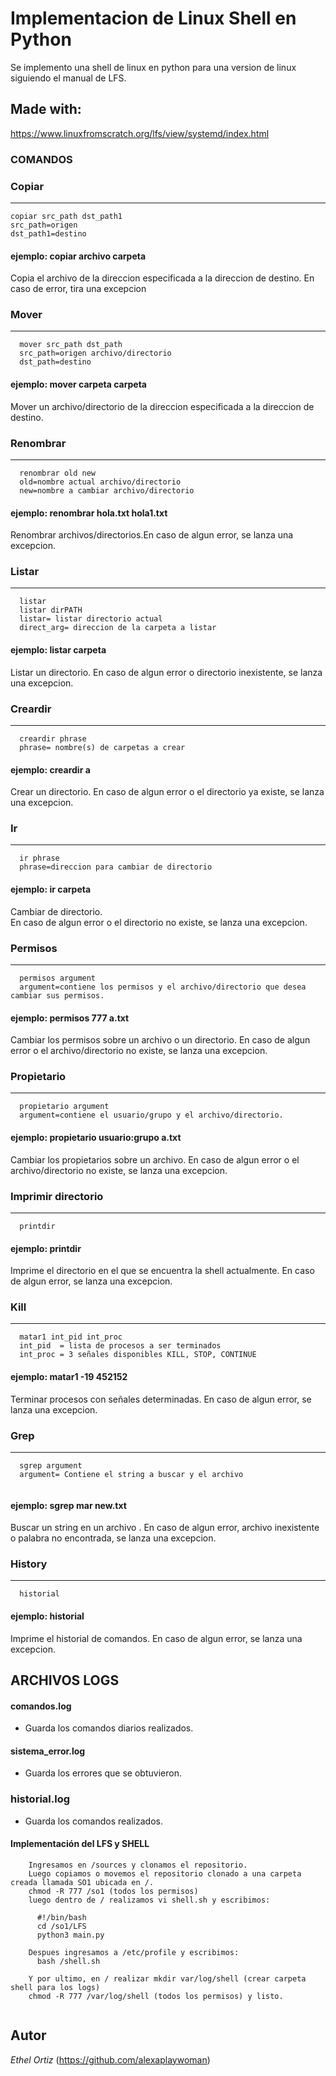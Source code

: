 # Implementacion de Linux Shell en Python

Se implemento una shell de linux en python para una version de linux siguiendo el manual de LFS.

## Made with:

https://www.linuxfromscratch.org/lfs/view/systemd/index.html

### COMANDOS
### Copiar
___
```
copiar src_path dst_path1
src_path=origen
dst_path1=destino
```

#### ejemplo: copiar archivo carpeta

Copia el archivo de la direccion especificada a la direccion de destino. En caso de error, tira una excepcion 

### Mover
___
```
  mover src_path dst_path
  src_path=origen archivo/directorio
  dst_path=destino
```

#### ejemplo: mover carpeta carpeta

Mover un archivo/directorio de la direccion especificada a la direccion de destino.

### Renombrar
___
```
  renombrar old new
  old=nombre actual archivo/directorio
  new=nombre a cambiar archivo/directorio
```
#### ejemplo: renombrar hola.txt hola1.txt

Renombrar archivos/directorios.En caso de algun error, se lanza una excepcion.

### Listar
___
```
  listar 
  listar dirPATH
  listar= listar directorio actual
  direct_arg= direccion de la carpeta a listar
```
#### ejemplo: listar carpeta

Listar un directorio. En caso de algun error o directorio inexistente, se lanza una excepcion.

### Creardir
___
```
  creardir phrase 
  phrase= nombre(s) de carpetas a crear
```
#### ejemplo: creardir a

Crear un directorio. 
En caso de algun error o el directorio ya existe, se lanza una excepcion.

### Ir
___
```
  ir phrase 
  phrase=direccion para cambiar de directorio 
```
#### ejemplo: ir carpeta

Cambiar de directorio.\
En caso de algun error o el directorio no existe, se lanza una excepcion.

### Permisos
___
```
  permisos argument 
  argument=contiene los permisos y el archivo/directorio que desea cambiar sus permisos. 
```
#### ejemplo: permisos 777 a.txt

Cambiar los permisos sobre un archivo o un directorio.
En caso de algun error o el archivo/directorio no existe, se lanza una excepcion.

### Propietario
___
```
  propietario argument 
  argument=contiene el usuario/grupo y el archivo/directorio. 
```

#### ejemplo: propietario usuario:grupo a.txt

Cambiar los propietarios sobre un archivo.
En caso de algun error o el archivo/directorio no existe, se lanza una excepcion.

### Imprimir directorio
___
```
  printdir  
```

#### ejemplo: printdir

Imprime el directorio en el que se encuentra la shell actualmente.
En caso de algun error, se lanza una excepcion.

### Kill
___
```
  matar1 int_pid int_proc
  int_pid  = lista de procesos a ser terminados
  int_proc = 3 señales disponibles KILL, STOP, CONTINUE
```
#### ejemplo: matar1 -19 452152
Terminar procesos con señales determinadas.
En caso de algun error, se lanza una excepcion.

### Grep
___
```
  sgrep argument
  argument= Contiene el string a buscar y el archivo
  
```


#### ejemplo: sgrep mar new.txt

Buscar un string en un archivo .
En caso de algun error, archivo inexistente o palabra no encontrada, se lanza una excepcion.

### History
___

```
  historial
```

#### ejemplo: historial

Imprime el historial de comandos.
En caso de algun error, se lanza una excepcion.

## ARCHIVOS LOGS 

#### comandos.log

 * Guarda los comandos diarios realizados.

#### sistema_error.log

* Guarda los errores que se obtuvieron.

### historial.log

* Guarda los comandos realizados.

#### Implementación del LFS y SHELL

```
    Ingresamos en /sources y clonamos el repositorio.
    Luego copiamos o movemos el repositorio clonado a una carpeta creada llamada SO1 ubicada en /.
    chmod -R 777 /so1 (todos los permisos)
    luego dentro de / realizamos vi shell.sh y escribimos:
     
      #!/bin/bash
      cd /so1/LFS
      python3 main.py

    Despues ingresamos a /etc/profile y escribimos:
      bash /shell.sh
    
    Y por ultimo, en / realizar mkdir var/log/shell (crear carpeta shell para los logs) 
    chmod -R 777 /var/log/shell (todos los permisos) y listo.
  
```
## Autor

*Ethel Ortiz* (https://github.com/alexaplaywoman)
